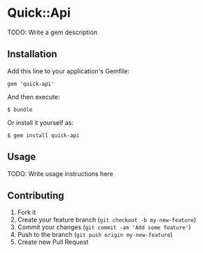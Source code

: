 # Quick::Api

TODO: Write a gem description

## Installation

Add this line to your application's Gemfile:

    gem 'quick-api'

And then execute:

    $ bundle

Or install it yourself as:

    $ gem install quick-api

## Usage

TODO: Write usage instructions here

## Contributing

1. Fork it
2. Create your feature branch (`git checkout -b my-new-feature`)
3. Commit your changes (`git commit -am 'Add some feature'`)
4. Push to the branch (`git push origin my-new-feature`)
5. Create new Pull Request
